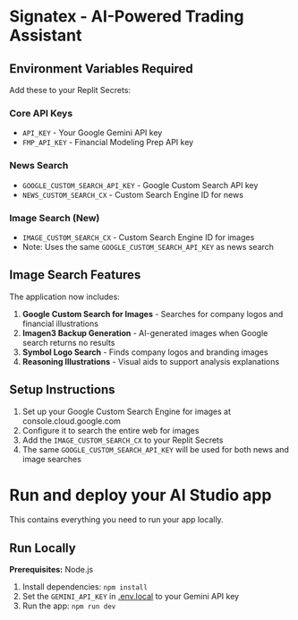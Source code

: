 
# Signatex - AI-Powered Trading Assistant

## Environment Variables Required

Add these to your Replit Secrets:

### Core API Keys
- `API_KEY` - Your Google Gemini API key
- `FMP_API_KEY` - Financial Modeling Prep API key

### News Search
- `GOOGLE_CUSTOM_SEARCH_API_KEY` - Google Custom Search API key
- `NEWS_CUSTOM_SEARCH_CX` - Custom Search Engine ID for news

### Image Search (New)
- `IMAGE_CUSTOM_SEARCH_CX` - Custom Search Engine ID for images
- Note: Uses the same `GOOGLE_CUSTOM_SEARCH_API_KEY` as news search

## Image Search Features

The application now includes:
1. **Google Custom Search for Images** - Searches for company logos and financial illustrations
2. **Imagen3 Backup Generation** - AI-generated images when Google search returns no results
3. **Symbol Logo Search** - Finds company logos and branding images
4. **Reasoning Illustrations** - Visual aids to support analysis explanations

## Setup Instructions

1. Set up your Google Custom Search Engine for images at console.cloud.google.com
2. Configure it to search the entire web for images
3. Add the `IMAGE_CUSTOM_SEARCH_CX` to your Replit Secrets
4. The same `GOOGLE_CUSTOM_SEARCH_API_KEY` will be used for both news and image searches


# Run and deploy your AI Studio app

This contains everything you need to run your app locally.

## Run Locally

**Prerequisites:**  Node.js


1. Install dependencies:
   `npm install`
2. Set the `GEMINI_API_KEY` in [.env.local](.env.local) to your Gemini API key
3. Run the app:
   `npm run dev`
